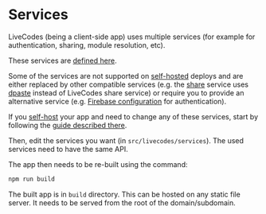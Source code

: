 # Services

LiveCodes (being a client-side app) uses multiple services (for example for authentication, sharing, module resolution, etc).

These services are [defined here](https://github.com/live-codes/livecodes/tree/develop/src/livecodes/services).

Some of the services are not supported on [self-hosted](../getting-started.md#self-hosting) deploys and are either replaced by other compatible services (e.g. the [share](../features/share.md) service uses [dpaste](https://dpaste.com/) instead of LiveCodes share service) or require you to provide an alternative service (e.g. [Firebase configuration](https://github.com/live-codes/livecodes/tree/develop/src/livecodes/services/firebase.ts) for authentication).

If you [self-host](../getting-started.md#self-hosting) your app and need to change any of these services, start by following the [guide described there](../getting-started.md#self-hosting).

Then, edit the services you want (in `src/livecodes/services`). The used services need to have the same API.

The app then needs to be re-built using the command:

```sh
npm run build
```

The built app is in `build` directory. This can be hosted on any static file server. It needs to be served from the root of the domain/subdomain.
